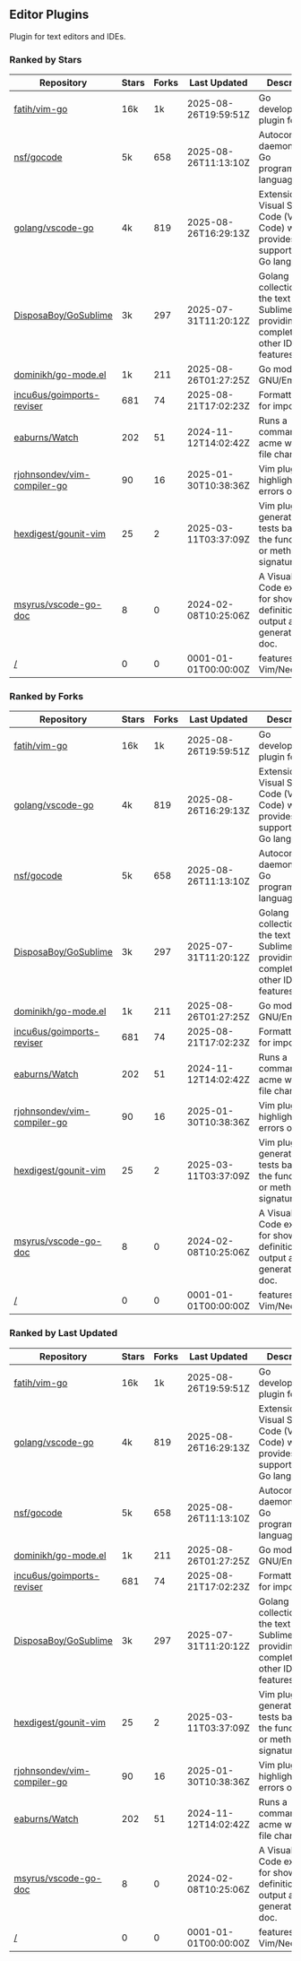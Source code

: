 ## Editor Plugins

Plugin for text editors and IDEs.

### Ranked by Stars

| Repository | Stars | Forks | Last Updated | Description | 
|------------|-------|-------|--------------|-------------|
| [fatih/vim-go](https://github.com/fatih/vim-go) | 16k | 1k | 2025-08-26T19:59:51Z |  Go development plugin for Vim. |
| [nsf/gocode](https://github.com/nsf/gocode) | 5k | 658 | 2025-08-26T11:13:10Z |  Autocompletion daemon for the Go programming language. |
| [golang/vscode-go](https://github.com/golang/vscode-go) | 4k | 819 | 2025-08-26T16:29:13Z |  Extension for Visual Studio Code (VS Code) which provides support for the Go language. |
| [DisposaBoy/GoSublime](https://github.com/DisposaBoy/GoSublime) | 3k | 297 | 2025-07-31T11:20:12Z |  Golang plugin collection for the text editor SublimeText 3 providing code completion and other IDE-like features. |
| [dominikh/go-mode.el](https://github.com/dominikh/go-mode.el) | 1k | 211 | 2025-08-26T01:27:25Z |  Go mode for GNU/Emacs. |
| [incu6us/goimports-reviser](https://github.com/incu6us/goimports-reviser) | 681 | 74 | 2025-08-21T17:02:23Z |  Formatting tool for imports. |
| [eaburns/Watch](https://github.com/eaburns/Watch) | 202 | 51 | 2024-11-12T14:02:42Z |  Runs a command in an acme win on file changes. |
| [rjohnsondev/vim-compiler-go](https://github.com/rjohnsondev/vim-compiler-go) | 90 | 16 | 2025-01-30T10:38:36Z |  Vim plugin to highlight syntax errors on save. |
| [hexdigest/gounit-vim](https://github.com/hexdigest/gounit-vim) | 25 | 2 | 2025-03-11T03:37:09Z |  Vim plugin for generating Go tests based on the function's or method's signature. |
| [msyrus/vscode-go-doc](https://github.com/msyrus/vscode-go-doc) | 8 | 0 | 2024-02-08T10:25:06Z |  A Visual Studio Code extension for showing definition in output and generating go doc. |
| [/](https://github.com/golang/tools/blob/master/gopls/README.md) | 0 | 0 | 0001-01-01T00:00:00Z | features to Vim/Neovim. |

### Ranked by Forks

| Repository | Stars | Forks | Last Updated | Description | 
|------------|-------|-------|--------------|-------------|
| [fatih/vim-go](https://github.com/fatih/vim-go) | 16k | 1k | 2025-08-26T19:59:51Z |  Go development plugin for Vim. |
| [golang/vscode-go](https://github.com/golang/vscode-go) | 4k | 819 | 2025-08-26T16:29:13Z |  Extension for Visual Studio Code (VS Code) which provides support for the Go language. |
| [nsf/gocode](https://github.com/nsf/gocode) | 5k | 658 | 2025-08-26T11:13:10Z |  Autocompletion daemon for the Go programming language. |
| [DisposaBoy/GoSublime](https://github.com/DisposaBoy/GoSublime) | 3k | 297 | 2025-07-31T11:20:12Z |  Golang plugin collection for the text editor SublimeText 3 providing code completion and other IDE-like features. |
| [dominikh/go-mode.el](https://github.com/dominikh/go-mode.el) | 1k | 211 | 2025-08-26T01:27:25Z |  Go mode for GNU/Emacs. |
| [incu6us/goimports-reviser](https://github.com/incu6us/goimports-reviser) | 681 | 74 | 2025-08-21T17:02:23Z |  Formatting tool for imports. |
| [eaburns/Watch](https://github.com/eaburns/Watch) | 202 | 51 | 2024-11-12T14:02:42Z |  Runs a command in an acme win on file changes. |
| [rjohnsondev/vim-compiler-go](https://github.com/rjohnsondev/vim-compiler-go) | 90 | 16 | 2025-01-30T10:38:36Z |  Vim plugin to highlight syntax errors on save. |
| [hexdigest/gounit-vim](https://github.com/hexdigest/gounit-vim) | 25 | 2 | 2025-03-11T03:37:09Z |  Vim plugin for generating Go tests based on the function's or method's signature. |
| [msyrus/vscode-go-doc](https://github.com/msyrus/vscode-go-doc) | 8 | 0 | 2024-02-08T10:25:06Z |  A Visual Studio Code extension for showing definition in output and generating go doc. |
| [/](https://github.com/golang/tools/blob/master/gopls/README.md) | 0 | 0 | 0001-01-01T00:00:00Z | features to Vim/Neovim. |

### Ranked by Last Updated

| Repository | Stars | Forks | Last Updated | Description | 
|------------|-------|-------|--------------|-------------|
| [fatih/vim-go](https://github.com/fatih/vim-go) | 16k | 1k | 2025-08-26T19:59:51Z |  Go development plugin for Vim. |
| [golang/vscode-go](https://github.com/golang/vscode-go) | 4k | 819 | 2025-08-26T16:29:13Z |  Extension for Visual Studio Code (VS Code) which provides support for the Go language. |
| [nsf/gocode](https://github.com/nsf/gocode) | 5k | 658 | 2025-08-26T11:13:10Z |  Autocompletion daemon for the Go programming language. |
| [dominikh/go-mode.el](https://github.com/dominikh/go-mode.el) | 1k | 211 | 2025-08-26T01:27:25Z |  Go mode for GNU/Emacs. |
| [incu6us/goimports-reviser](https://github.com/incu6us/goimports-reviser) | 681 | 74 | 2025-08-21T17:02:23Z |  Formatting tool for imports. |
| [DisposaBoy/GoSublime](https://github.com/DisposaBoy/GoSublime) | 3k | 297 | 2025-07-31T11:20:12Z |  Golang plugin collection for the text editor SublimeText 3 providing code completion and other IDE-like features. |
| [hexdigest/gounit-vim](https://github.com/hexdigest/gounit-vim) | 25 | 2 | 2025-03-11T03:37:09Z |  Vim plugin for generating Go tests based on the function's or method's signature. |
| [rjohnsondev/vim-compiler-go](https://github.com/rjohnsondev/vim-compiler-go) | 90 | 16 | 2025-01-30T10:38:36Z |  Vim plugin to highlight syntax errors on save. |
| [eaburns/Watch](https://github.com/eaburns/Watch) | 202 | 51 | 2024-11-12T14:02:42Z |  Runs a command in an acme win on file changes. |
| [msyrus/vscode-go-doc](https://github.com/msyrus/vscode-go-doc) | 8 | 0 | 2024-02-08T10:25:06Z |  A Visual Studio Code extension for showing definition in output and generating go doc. |
| [/](https://github.com/golang/tools/blob/master/gopls/README.md) | 0 | 0 | 0001-01-01T00:00:00Z | features to Vim/Neovim. |

